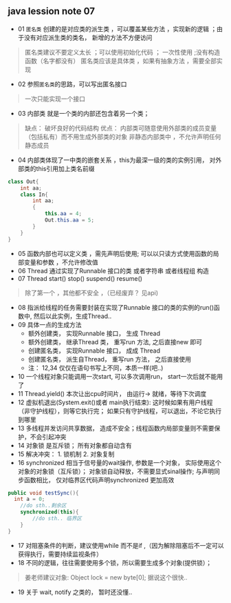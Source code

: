 ##  java lession note 07

* 01  `匿名类` 创建的是对应类的派生类 ，可以覆盖某些方法 ，实现新的逻辑 ；由于没有对应派生类的类名， 新增的方法不方便访问
> 匿名类建议不要定义太长 ；可以使用初始化代码 ； 一次性使用 ;没有构造函数（名字都没有）
> 匿名类应该是具体类 ，如果有抽象方法 ，需要全部实现

* 02  参照`匿名类`的思路，可以写出匿名接口
> 一次只能实现一个接口

* 03  内部类 就是一个类的内部还包含着另一个类；
> 缺点： 破坏良好的代码结构
> 优点： 内部类可随意使用外部类的成员变量（包括私有）而不用生成外部类的对象
> 非静态内部类中 ，不允许声明任何静态成员

* 04  内部类体现了一中类的嵌套关系 ，this为最深一级的类的实例引用， 对外部类的this引用加上类名前缀
```java
class Out{
	int aa;
	class In{
		int aa;
		{
			this.aa = 4;
			Out.this.aa = 5;
		}
	}
}
```

* 05	函数内部也可以定义类 ，需先声明后使用; 可以以只读方式使用函数的局部变量和参数 ，不允许修改值
* 06  Thread 通过实现了Runnable  接口的类 或者字符串 或者线程组 构造
* 07  Thread start() stop() suspend() resume()
> 除了第一个 ，其他都不安全 ，（已经废弃？ 见api)

* 08  指派给线程的任务需要封装在实现了Runnable 接口的类的实例的run()函数中, 然后以此实例，生成Thread..
* 09  具体一点的生成方法
	 *  额外创建类， 实现Runnable 接口， 生成 Thread
	 *  额外创建类， 继承Thread 类， 重写run 方法, 之后直接new 即可
	 *  创建匿名类， 实现Runnable 接口， 成成 Thread
   	 *  创建匿名类， 派生自Thread， 重写run 方法， 之后直接使用
	 *  注： 12,34 仅仅在语句书写上不同，本质一样(吧..)
* 10  一个线程对象只能调用一次start, 可以多次调用run， start一次后就不能用了
* 11  Thread.yield() 本次让出cpu时间片， 由运行-> 就绪，等待下次调度
* 12  虚拟机退出(System.exit()或者 main执行结束):  这时候如果有用户线程（非守护线程），则等它执行完； 如果只有守护线程，可以退出，不论它执行到哪里
* 13  多线程并发访问共享数据， 造成不安全；线程函数内局部变量则不需要保护，不会引起冲突
* 14  对象锁 是互斥锁； 所有对象都自动含有
* 15  解决冲突： 1. 锁机制  2. 对象复制
* 16  synchronized 相当于信号量的wait操作, 参数是一个对象， 实际使用这个对象的对象锁（互斥锁）； 对象锁自动释放，不需要显式sinal操作; 与声明同步函数相比， 仅对临界区代码声明synchronized 更加高效
```java
public void testSync(){
  int a = 0;
	//do sth..剩余区
	synchronized(this){
		//do sth.. 临界区
	}
}
```

* 17  对阻塞条件的判断，建议使用while 而不是if ,（因为解除阻塞后不一定可以获得执行，需要持续监视条件）
* 18  不同的逻辑，往往需要使用多个锁，所以需要生成多个对象(提供锁）；
> 姜老师建议对象: Object lock = new byte[0]; 据说这个很快..
* 19  关于 wait, notify 之类的， 暂时还没懂..


